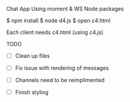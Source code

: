 Chat App
Using moment & WS Node packages

$ npm install
$ node d4.js
$ open c4.html

Each client needs c4.html (using c4.js) 

TODO 
* [ ] Clean up files
* [ ] Fix issue with rendering of messages
* [ ] Channels need to be reimplimented
* [ ] Finish styling

